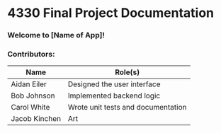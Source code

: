 # 4330 Final Project Documentation

### Welcome to [Name of App]!

<!-- Summary of app and what it does -->

<!--  If we do multiple games list of each game and what each game does (rules, goals, end condition) -->

### Contributors: 
| Name         | Role(s)                          |
|--------------|----------------------------------|
| Aidan Eiler  | Designed the user interface      |
| Bob Johnson  | Implemented backend logic        |
| Carol White  | Wrote unit tests and documentation |
| Jacob Kinchen| Art    |
